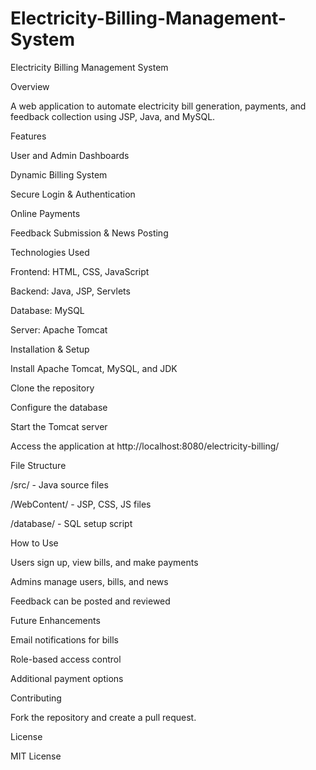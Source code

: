 # Electricity-Billing-Management-System
Electricity Billing Management System

Overview

A web application to automate electricity bill generation, payments, and feedback collection using JSP, Java, and MySQL.

Features

User and Admin Dashboards

Dynamic Billing System

Secure Login & Authentication

Online Payments

Feedback Submission & News Posting

Technologies Used

Frontend: HTML, CSS, JavaScript

Backend: Java, JSP, Servlets

Database: MySQL

Server: Apache Tomcat

Installation & Setup

Install Apache Tomcat, MySQL, and JDK

Clone the repository

Configure the database

Start the Tomcat server

Access the application at http://localhost:8080/electricity-billing/

File Structure

/src/ - Java source files

/WebContent/ - JSP, CSS, JS files

/database/ - SQL setup script

How to Use

Users sign up, view bills, and make payments

Admins manage users, bills, and news

Feedback can be posted and reviewed

Future Enhancements

Email notifications for bills

Role-based access control

Additional payment options

Contributing

Fork the repository and create a pull request.

License

MIT License

